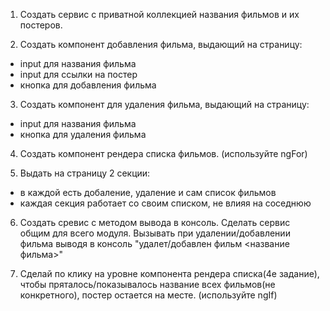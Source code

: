 1. Создать сервис с приватной коллекцией названия фильмов и их постеров.

2. Создать компонент добавления фильма, выдающий на страницу:

- input для названия фильма
- input для ссылки на постер
- кнопка для добавления фильма

3. Создать компонент для удаления фильма, выдающий на страницу:

- input для названия фильма
- кнопка для удаления фильма

4. Создать компонент рендера списка фильмов.
   (используйте ngFor)

5. Выдать на страницу 2 секции:

- в каждой есть добаление, удаление и сам список фильмов
- каждая секция работает со своим списком, не влияя на соседнюю

6. Создать сревис с методом вывода в консоль. Сделать сервис общим для всего модуля.
   Вызывать при удалении/добавлении фильма выводя в консоль "удалет/добавлен фильм <название фильма>"

7. Сделай по клику на уровне компонента рендера списка(4е задание), чтобы пряталось/показывалось название всех фильмов(не конкретного), постер остается на месте.
   (используйте ngIf)
